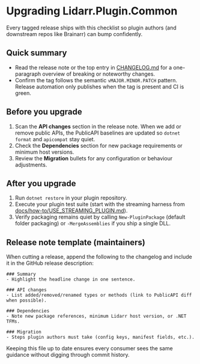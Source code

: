 # Upgrading Lidarr.Plugin.Common

Every tagged release ships with this checklist so plugin authors (and downstream repos like Brainarr) can bump confidently.

## Quick summary
- Read the release note or the top entry in [CHANGELOG.md](../CHANGELOG.md) for a one-paragraph overview of breaking or noteworthy changes.
- Confirm the tag follows the semantic `vMAJOR.MINOR.PATCH` pattern. Release automation only publishes when the tag is present and CI is green.

## Before you upgrade
1. Scan the **API changes** section in the release note. When we add or remove public APIs, the PublicAPI baselines are updated so `dotnet format` and `apicompat` stay quiet.
2. Check the **Dependencies** section for new package requirements or minimum host versions.
3. Review the **Migration** bullets for any configuration or behaviour adjustments.

## After you upgrade
1. Run `dotnet restore` in your plugin repository.
2. Execute your plugin test suite (start with the streaming harness from [docs/how-to/USE_STREAMING_PLUGIN.md](how-to/USE_STREAMING_PLUGIN.md)).
3. Verify packaging remains quiet by calling `New-PluginPackage` (default folder packaging) or `-MergeAssemblies` if you ship a single DLL.

## Release note template (maintainers)
When cutting a release, append the following to the changelog and include it in the GitHub release description:

```
### Summary
- Highlight the headline change in one sentence.

### API changes
- List added/removed/renamed types or methods (link to PublicAPI diff when possible).

### Dependencies
- Note new package references, minimum Lidarr host version, or .NET TFMs.

### Migration
- Steps plugin authors must take (config keys, manifest fields, etc.).
```

Keeping this file up to date ensures every consumer sees the same guidance without digging through commit history.
